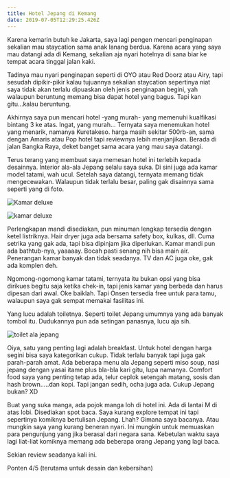 ```yaml
---
title: Hotel Jepang di Kemang
date: 2019-07-05T12:29:25.426Z
---
```

Karena kemarin butuh ke Jakarta, saya lagi pengen mencari penginapan sekalian mau staycation sama anak lanang berdua. Karena acara yang saya mau datangi ada di Kemang, sekalian aja nyari hotelnya di sana biar ke tempat acara tinggal jalan kaki. 

Tadinya mau nyari penginapan seperti di OYO atau Red Doorz atau Airy, tapi sesudah dipikir-pikir kalau tujuannya sekalian staycation sepertinya niat saya tidak akan terlalu dipuaskan oleh jenis penginapan begini, yah walaupun beruntung memang bisa dapat hotel yang bagus.  Tapi kan gitu...kalau beruntung. 

Akhirnya saya pun mencari hotel -yang murah- yang memenuhi kualfikasi bintang 3 ke atas. Ingat, yang murah... Ternyata saya menemukan hotel yang menarik, namanya Kuretakeso. harga masih sekitar 500rb-an, sama dengan Amaris atau Pop hotel tapi reviewnya lebih menjanjikan. Berada di jalan Bangka Raya, deket banget sama acara yang mau saya datangi. 

Terus terang yang membuat saya memesan hotel ini terlebih kepada desainnya. Interior ala-ala Jepang selalu saya suka. Di sini juga ada kamar model tatami, wah ucul. Setelah saya datangi, ternyata memang tidak mengecewakan. Walaupun tidak terlalu besar, paling gak disainnya sama seperti yang di foto. 

![](/img/uploads/photo_2019-07-05-19.29.02.jpeg "Kamar deluxe")

![](/img/uploads/photo_2019-07-05-19.28.54.jpeg "kamar deluxe")

Perlengkapan mandi disediakan, pun minuman lengkap tersedia dengan ketel listriknya. Hair dryer juga ada bersama safety box, kulkas, dll. Cuma setrika yang gak ada, tapi bisa dipinjam jika diperlukan. Kamar mandi pun ada bathtub-nya, yaaaaay. Bocah pasti senang nih bisa main air. Penerangan kamar banyak dan tidak seadanya. TV dan AC juga oke, gak ada komplen deh.

Ngomong-ngomong kamar tatami, ternyata  itu bukan opsi yang bisa dirikues begitu saja ketika chek-in, tapi jenis kamar yang berbeda dan harus dipesan dari awal. Oke baiklah. Tapi Onsen tersedia free untuk para tamu, walaupun saya gak sempat memakai fasilitas ini. 

Yang lucu adalah toiletnya. Seperti toilet Jepang umumnya yang ada banyak tombol itu. Dudukannya pun ada setingan panasnya, lucu aja sih. 

![](/img/uploads/photo_2019-07-05-19.28.44.jpeg "toilet ala jepang")

Oiya, satu yang penting lagi adalah breakfast. Untuk hotel dengan harga segini bisa saya kategorikan cukup. Tidak terlalu banyak tapi juga gak parah-parah amat. Ada beberapa menu ala Jepang seperti miso soup, nasi jepang dengan yasai itame plus bla-bla kari gitu, lupa namanya. Comfort food saya yang penting tetap ada, telur ceplok setengah matang, sosis dan hash brown.....dan kopi. Tapi jangan sedih, ocha juga ada. Cukup Jepang bukan? XD

Buat yang suka manga, ada pojok manga loh di hotel ini. Ada di lantai M di atas lobi. Disediakan spot baca. Saya kurang explore tempat ini tapi sepertinya komiknya bertulisan Jepang. Lhah? Gimana saya bacanya. Atau mungkin saya yang kurang beneran nyari. Ini mungkin untuk memuaskan para pengunjung yang jika berasal dari negara sana. Kebetulan waktu saya lagi liat-liat komiknya memang ada beberapa orang Jepang yang lagi baca. 

Sekian review seadanya kali ini. 

Ponten 4/5 (terutama untuk desain dan kebersihan)
